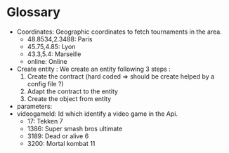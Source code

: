 # Glossary
* Coordinates: Geographic coordinates to fetch tournaments in the area.
  * 48.8534,2.3488: Paris
  * 45.75,4.85: Lyon
  * 43.3,5.4: Marseille
  * online: Online
* Create entity : We create an entity following 3 steps :
    1. Create the contract (hard coded => should be create helped by a config file ?)
    2. Adapt the contract to the entity
    3. Create the object from entity
* parameters:
* videogameId: Id which identify a video game in the Api.
  * 17: Tekken 7
  * 1386: Super smash bros ultimate
  * 3189: Dead or alive 6
  * 3200: Mortal kombat 11